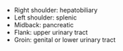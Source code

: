 - Right shoulder: hepatobiliary
- Left shoulder: splenic
- Midback: pancreatic
- Flank: upper urinary tract
- Groin: genital or lower urinary tract
